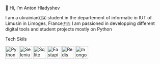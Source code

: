 👋 Hi, I’m Anton Hladyshev

I am a ukrainian🇺🇦 student  in the departement of informatic in IUT of Limusin in Limoges, France🇫🇷
I am passioned in developping different digital tools and student projects mostly on Python


Tech Skils
<p align="left">
  <img src="https://cdn.jsdelivr.net/npm/simple-icons@v5/icons/python.svg" alt="Python" width="40" height="40">
  <img src="https://cdn.jsdelivr.net/npm/simple-icons@v5/icons/selenium.svg" alt="Selenium" width="40" height="40">
  <img src="https://cdn.jsdelivr.net/npm/simple-icons@v5/icons/sqlite.svg" alt="Sqlite" width="40" height="40">
  <img src="https://cdn.jsdelivr.net/npm/simple-icons@v5/icons/fastapi.svg" alt="Fastapi" width="40" height="40">
  <img src="https://cdn.jsdelivr.net/npm/simple-icons@v5/icons/redis.svg" alt="Redis" width="40" height="40">
  <img src="https://cdn.jsdelivr.net/npm/simple-icons@v5/icons/mongodb.svg" alt="mongodb" width="40" height="40">
</p>
